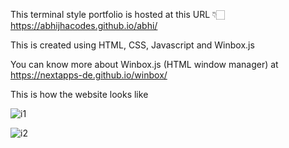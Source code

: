 This terminal style portfolio is hosted at this URL 👇🏻
https://abhijhacodes.github.io/abhi/

This is created using HTML, CSS, Javascript and Winbox.js 

You can know more about Winbox.js (HTML window manager) at 
https://nextapps-de.github.io/winbox/

This is how the website looks like 

![i1](https://user-images.githubusercontent.com/77770628/121384289-bf1a8c00-c965-11eb-8521-0113338b6d15.png)

![i2](https://user-images.githubusercontent.com/77770628/121384347-ce013e80-c965-11eb-8fb1-cf42ac29da8c.png)
